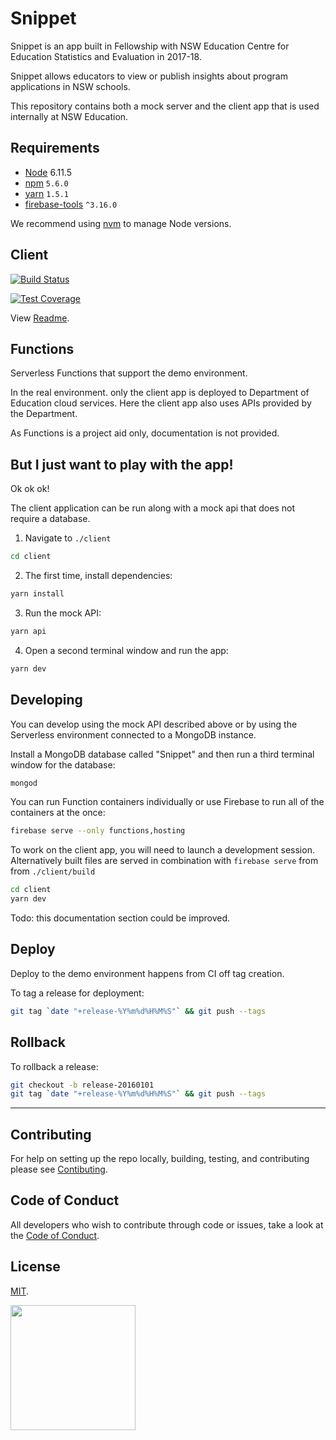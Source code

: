 # Snippet 

Snippet is an app built in Fellowship with NSW Education Centre for Education Statistics and Evaluation in 2017-18. 

Snippet allows educators to view or publish insights about program applications in NSW schools.

This repository contains both a mock server and the client app that is used internally at NSW Education. 


## Requirements

* [Node](https://nodejs.org/en/) 6.11.5
* [npm](http://npmjs.com/) `5.6.0`
* [yarn](https://yarnpkg.com) `1.5.1`
* [firebase-tools](https://www.npmjs.com/package/firebase-tools) `^3.16.0`

We recommend using [nvm](https://github.com/creationix/nvm) to manage Node versions.


## Client 

[![Build Status](https://travis-ci.org/CodeforAustralia/cese-snippet.svg?branch=master&)](https://travis-ci.org/CodeforAustralia/cese-snippet)

[![Test Coverage](https://api.codeclimate.com/v1/badges/2092e91a51aa5a067495/test_coverage)](https://codeclimate.com/github/CodeforAustralia/cese-snippet/test_coverage)

View [Readme](https://github.com/CodeforAustralia/cese-snippet/blob/master/client/README.md). 


## Functions 

Serverless Functions that support the demo environment. 

In the real environment. only the client app is deployed to Department of Education cloud services. Here the client app also uses APIs provided by the Department. 

As Functions is a project aid only, documentation is not provided. 


## But I just want to play with the app! 

Ok ok ok! 

The client application can be run along with a mock api that does not require a database. 

1. Navigate to `./client`

```bash 
cd client 
```
 
2. The first time, install dependencies:

```bash 
yarn install 
```

3. Run the mock API: 

```bash 
yarn api
```

4. Open a second terminal window and run the app:

```bash 
yarn dev
``` 


## Developing 

You can develop using the mock API described above or by using the Serverless environment connected to a MongoDB instance. 

Install a MongoDB database called "Snippet" and then run a third terminal window for the database: 

```bash
mongod

```

You can run Function containers individually or use Firebase to run all of the containers at the once:

```bash
firebase serve --only functions,hosting
```

To work on the client app, you will need to launch a development session. Alternatively built files are served in combination with `firebase serve` from from `./client/build` 

```bash
cd client
yarn dev
```

Todo: this documentation section could be improved. 


## Deploy

Deploy to the demo environment happens from CI off tag creation.

To tag a release for deployment:

```bash
git tag `date "+release-%Y%m%d%H%M%S"` && git push --tags
```


## Rollback

To rollback a release:

```bash
git checkout -b release-20160101
git tag `date "+release-%Y%m%d%H%M%S"` && git push --tags
```


---

## Contributing

For help on setting up the repo locally, building, testing, and contributing
please see [Contibuting](https://github.com/CodeforAustralia/standards/blob/master/templates/CONTRIBUTING.md).

## Code of Conduct

All developers who wish to contribute through code or issues, take a look at the
[Code of Conduct](https://github.com/CodeforAustralia/standards/blob/master/templates/CODE_OF_CONDUCT.md).

## License

[MIT](https://github.com/CodeforAustralia/cese-snippet/blob/master/LICENSE).


<img src="https://codeforaustralia.org/wp-content/uploads/2017/11/Main-Logo-Black-1.png" width="200" />

